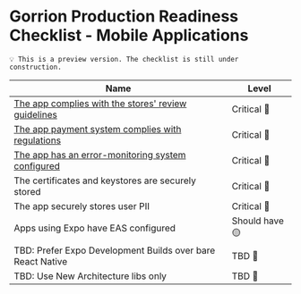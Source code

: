 # Gorrion Production Readiness Checklist - Mobile Applications

```
💡 This is a preview version. The checklist is still under construction.
```

| Name                                                                                      | Level          |
| ----------------------------------------------------------------------------------------- | -------------- |
| [The app complies with the stores' review guidelines](./docs/mobile/review-guidelines.md) | Critical 🔴    |
| [The app payment system complies with regulations](./docs/mobile/payments.md)             | Critical 🔴    |
| [The app has an error-monitoring system configured](./docs/mobile/error-monitoring.md)    | Critical 🔴    |
| The certificates and keystores are securely stored                                        | Critical 🔴    |
| The app securely stores user PII                                                          | Critical 🔴    |
| Apps using Expo have EAS configured                                                       | Should have 🟡 |
| TBD: Prefer Expo Development Builds over bare React Native                                | TBD 🤔         |
| TBD: Use New Architecture libs only                                                       | TBD 🤔         |
